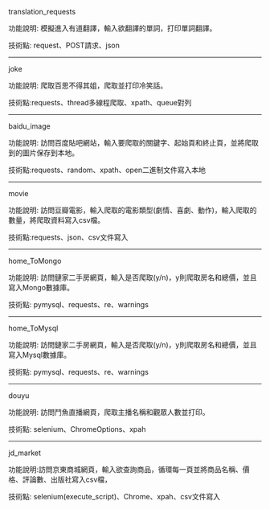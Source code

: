 translation_requests 

功能說明: 模擬進入有道翻譯，輸入欲翻譯的單詞，打印單詞翻譯。

技術點: request、POST請求、json

-------------------------------------------------------------------
joke 

功能說明: 爬取百思不得其姐，爬取並打印冷笑話。

技術點:requests、thread多線程爬取、xpath、queue對列

-------------------------------------------------------------------
baidu_image 

功能說明: 訪問百度貼吧網站，輸入要爬取的關鍵字、起始頁和終止頁，並將爬取到的圖片保存到本地。

技術點:requests、random、xpath、open二進制文件寫入本地

-------------------------------------------------------------------
movie 

功能說明: 訪問豆瓣電影，輸入爬取的電影類型(劇情、喜劇、動作)，輸入爬取的數量，將爬取資料寫入csv檔。

技術點:requests、json、csv文件寫入

-------------------------------------------------------------------
home_ToMongo 

功能說明: 訪問鏈家二手房網頁，輸入是否爬取(y/n)，y則爬取房名和總價，並且寫入Mongo數據庫。

技術點: pymysql、requests、re、warnings

-------------------------------------------------------------------
home_ToMysql 

功能說明: 訪問鏈家二手房網頁，輸入是否爬取(y/n)，y則爬取房名和總價，並且寫入Mysql數據庫。

技術點: pymysql、requests、re、warnings

-------------------------------------------------------------------
douyu

功能說明: 訪問鬥魚直播網頁，爬取主播名稱和觀眾人數並打印。

技術點: selenium、ChromeOptions、xpah

-------------------------------------------------------------------
jd_market

功能說明:訪問京東商城網頁，輸入欲查詢商品，循環每一頁並將商品名稱、價格、評論數、出版社寫入csv檔，

技術點: selenium(execute_script)、Chrome、xpah、csv文件寫入
